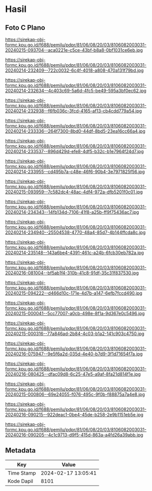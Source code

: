 # Hasil

## Foto C Plano

https://sirekap-obj-formc.kpu.go.id/f688/pemilu/pdpr/81/06/08/20/03/8106082003031-20240215-093704--aca0221e-c5ce-43bf-b8a8-0bf1031ce6eb.jpg

https://sirekap-obj-formc.kpu.go.id/f688/pemilu/pdpr/81/06/08/20/03/8106082003031-20240214-232409--722c0032-6c4f-4018-a808-470a131f79bd.jpg

https://sirekap-obj-formc.kpu.go.id/f688/pemilu/pdpr/81/06/08/20/03/8106082003031-20240214-232634--4c403c69-5a6d-4fc5-be49-595a3bf0ec62.jpg

https://sirekap-obj-formc.kpu.go.id/f688/pemilu/pdpr/81/06/08/20/03/8106082003031-20240214-232938--f6fb036c-3fcd-4165-af13-cb4cdd779a54.jpg

https://sirekap-obj-formc.kpu.go.id/f688/pemilu/pdpr/81/06/08/20/03/8106082003031-20240214-233336--264f7300-8bd0-44df-8bd5-23ea16cc66a4.jpg

https://sirekap-obj-formc.kpu.go.id/f688/pemilu/pdpr/81/06/08/20/03/8106082003031-20240214-233537--896d429d-efe8-4df5-b32c-b1e7964f24d7.jpg

https://sirekap-obj-formc.kpu.go.id/f688/pemilu/pdpr/81/06/08/20/03/8106082003031-20240214-233955--cd495b7a-c48e-46f6-90b4-3e7971825f56.jpg

https://sirekap-obj-formc.kpu.go.id/f688/pemilu/pdpr/81/06/08/20/03/8106082003031-20240215-093959--7c582dc4-48ac-4df4-972a-dfb5201f0c01.jpg

https://sirekap-obj-formc.kpu.go.id/f688/pemilu/pdpr/81/06/08/20/03/8106082003031-20240214-234343--14fb134d-7106-41f8-a25b-ff9f75436ac7.jpg

https://sirekap-obj-formc.kpu.go.id/f688/pemilu/pdpr/81/06/08/20/03/8106082003031-20240214-234940--25504538-4770-48a4-85d7-4b144ffcda8c.jpg

https://sirekap-obj-formc.kpu.go.id/f688/pemilu/pdpr/81/06/08/20/03/8106082003031-20240214-235148--143a6be4-4391-461c-a24b-6fcb30eb782a.jpg

https://sirekap-obj-formc.kpu.go.id/f688/pemilu/pdpr/81/06/08/20/03/8106082003031-20240216-081004--bf5ab1f4-310b-41c8-91df-35c31f837530.jpg

https://sirekap-obj-formc.kpu.go.id/f688/pemilu/pdpr/81/06/08/20/03/8106082003031-20240215-094222--d466d10c-171e-4d7b-a147-6efb7fccd490.jpg

https://sirekap-obj-formc.kpu.go.id/f688/pemilu/pdpr/81/06/08/20/03/8106082003031-20240215-000041--5cc77007-a0cb-498e-8f1a-9d367e0c5496.jpg

https://sirekap-obj-formc.kpu.go.id/f688/pemilu/pdpr/81/06/08/20/03/8106082003031-20240215-000316--77a846ad-2b84-4c03-b1a2-141c903c4750.jpg

https://sirekap-obj-formc.kpu.go.id/f688/pemilu/pdpr/81/06/08/20/03/8106082003031-20240216-075947--9e5f6a2d-035d-4e40-b7d9-3f1d71654f7a.jpg

https://sirekap-obj-formc.kpu.go.id/f688/pemilu/pdpr/81/06/08/20/03/8106082003031-20240216-080425--dfac09d8-6c25-47e5-a9af-8fa21d814f1e.jpg

https://sirekap-obj-formc.kpu.go.id/f688/pemilu/pdpr/81/06/08/20/03/8106082003031-20240215-000806--69e24055-f076-495c-9f0b-f88875a7a4e8.jpg

https://sirekap-obj-formc.kpu.go.id/f688/pemilu/pdpr/81/06/08/20/03/8106082003031-20240216-090215--922deac1-0be4-45de-b258-2e9b1151eb5e.jpg

https://sirekap-obj-formc.kpu.go.id/f688/pemilu/pdpr/81/06/08/20/03/8106082003031-20240216-090205--4c1c9713-d9f5-415d-863a-a4fd26a39abb.jpg


## Metadata

| Key        | Value               |
| ---------- | ------------------- |
| Time Stamp | 2024-02-17 13:05:41 |
| Kode Dapil | 8101                |



